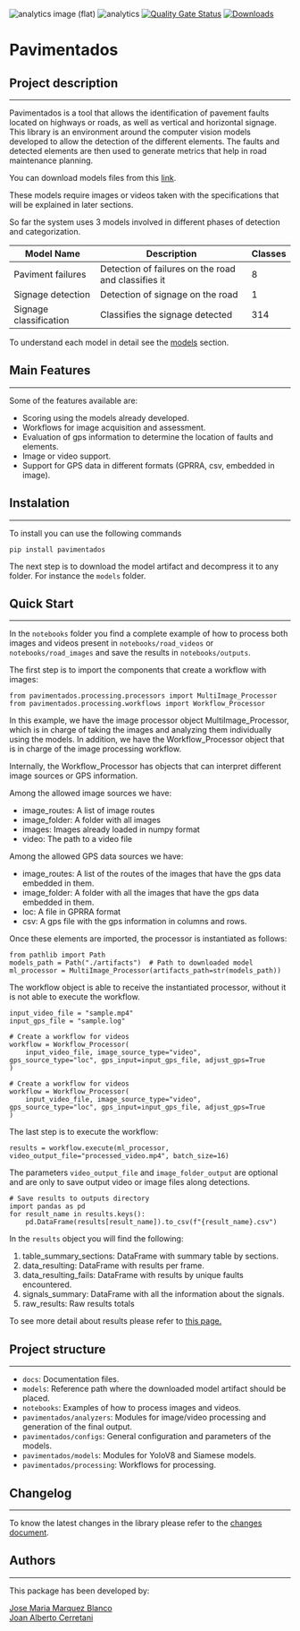 ![analytics image (flat)](https://raw.githubusercontent.com/vitr/google-analytics-beacon/master/static/badge-flat.gif)
![analytics](https://www.google-analytics.com/collect?v=1&cid=555&t=pageview&ec=repo&ea=open&dp=/pavimentados/readme&dt=&tid=UA-4677001-16)
[![Quality Gate Status](https://sonarcloud.io/api/project_badges/measure?project=EL-BID_pavimentados&metric=alert_status)](https://sonarcloud.io/summary/new_code?id=EL-BID_pavimentados)
[![Downloads](https://pepy.tech/badge/pavimentados)](https://pepy.tech/project/pavimentados)
# Pavimentados

## Project description
---

Pavimentados is a tool that allows the identification of pavement faults located on highways or roads, as well as vertical and horizontal signage. 
This library is an environment around the computer vision models developed to allow the detection of the different elements. 
The faults and detected elements are then used to generate metrics that help in road maintenance planning.

You can download models files from this [link](https://github.com/EL-BID/pavimentados/raw/feature/v0.32.0/models/model_20240807.tar.gz?download=).

These models require images or videos taken with the specifications that will be explained in later sections. 

So far the system uses 3 models involved in different phases of detection and categorization.

| Model Name             | Description                                         | Classes |
|------------------------|---------------------------------------------------- |---------|
| Paviment failures      | Detection of failures on the road and classifies it | 8       |
| Signage detection      | Detection of signage on the road                    | 1       |
| Signage classification | Classifies the signage detected                     | 314     |

To understand each model in detail see the [models](docs/MODELS.md) section.

## Main Features
---

Some of the features available are:

- Scoring using the models already developed.
- Workflows for image acquisition and assessment.
- Evaluation of gps information to determine the location of faults and elements.
- Image or video support.
- Support for GPS data in different formats (GPRRA, csv, embedded in image).

## Instalation
---

To install you can use the following commands

```
pip install pavimentados
```

The next step is to download the model artifact and decompress it to any folder. For instance the `models` folder.


## Quick Start
---

In the `notebooks` folder you find a complete example of how to process both images and videos present
in `notebooks/road_videos` or `notebooks/road_images` and save the results in `notebooks/outputs`.

The first step is to import the components that create a workflow with images:
```
from pavimentados.processing.processors import MultiImage_Processor
from pavimentados.processing.workflows import Workflow_Processor
```

In this example, we have the image processor object MultiImage_Processor, which is in charge of taking the images and analyzing them individually using the models. In addition, we have the Workflow_Processor object that 
is in charge of the image processing workflow. 

Internally, the Workflow_Processor has objects that can interpret different image sources or GPS information. 

Among the allowed image sources we have:

 - image_routes: A list of image routes
 - image_folder: A folder with all images
 - images: Images already loaded in numpy format
 - video: The path to a video file

Among the allowed GPS data sources we have:

 - image_routes: A list of the routes of the images that have the gps data embedded in them.
 - image_folder: A folder with all the images that have the gps data embedded in them.
 - loc: A file in GPRRA format
 - csv: A gps file with the gps information in columns and rows.

Once these elements are imported, the processor is instantiated as follows:

```
from pathlib import Path
models_path = Path("./artifacts")  # Path to downloaded model
ml_processor = MultiImage_Processor(artifacts_path=str(models_path))
```

The workflow object is able to receive the instantiated processor, without it is not able to execute the workflow.

```
input_video_file = "sample.mp4"
input_gps_file = "sample.log"

# Create a workflow for videos
workflow = Workflow_Processor(
    input_video_file, image_source_type="video", gps_source_type="loc", gps_input=input_gps_file, adjust_gps=True
)
```

```
# Create a workflow for videos
workflow = Workflow_Processor(
    input_video_file, image_source_type="video", gps_source_type="loc", gps_input=input_gps_file, adjust_gps=True
)
```

The last step is to execute the workflow:

```
results = workflow.execute(ml_processor, video_output_file="processed_video.mp4", batch_size=16)
```

The parameters `video_output_file` and `image_folder_output` are optional and are only to save output video or image 
files along detections.

```
# Save results to outputs directory
import pandas as pd
for result_name in results.keys():
    pd.DataFrame(results[result_name]).to_csv(f"{result_name}.csv")
```

In the `results` object you will find the following:

 1. table_summary_sections: DataFrame with summary table by sections.
 2. data_resulting: DataFrame with results per frame.
 3. data_resulting_fails: DataFrame with results by unique faults encountered.
 4. signals_summary: DataFrame with all the information about the signals.
 5. raw_results: Raw results totals

To see more detail about results please refer to [this page.](docs%2Fresults.md)


## Project structure
---
* `docs`: Documentation files.
* `models`: Reference path where the downloaded model artifact should be placed. 
* `notebooks`: Examples of how to process images and videos.
* `pavimentados/analyzers`: Modules for image/video processing and generation of the final output.
* `pavimentados/configs`: General configuration and parameters of the models.
* `pavimentados/models`: Modules for YoloV8 and Siamese models.
* `pavimentados/processing`: Workflows for processing.


## Changelog
---
To know the latest changes in the library please refer to the [changes document](docs/CHANGELOG.md).


## Authors
---

This package has been developed by:

<a href="https://github.com/J0s3M4rqu3z" target="blank">Jose Maria Marquez Blanco</a>
<br/>
<a href="https://www.linkedin.com/in/joancerretani/" target="blank">Joan Alberto Cerretani</a>
